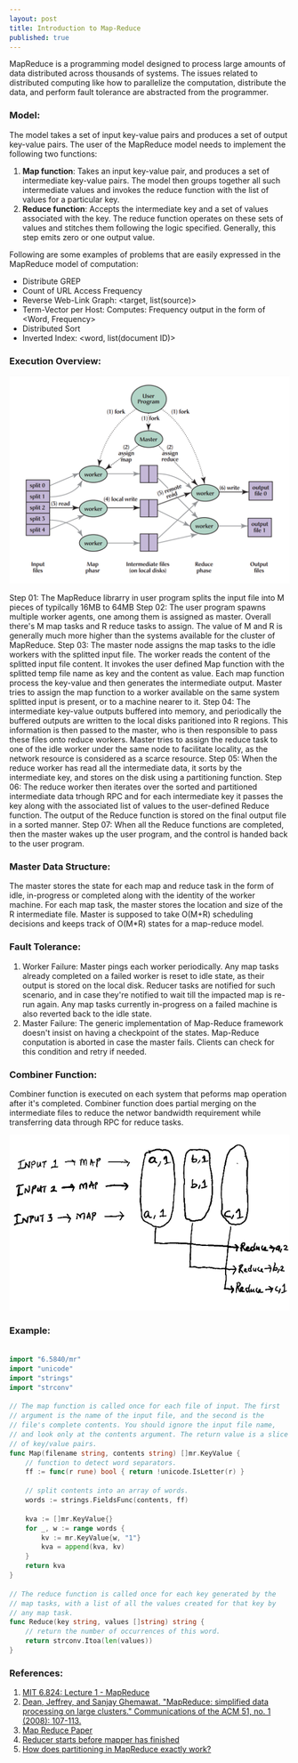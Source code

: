 ```yaml
---
layout: post
title: Introduction to Map-Reduce
published: true
---
```


MapReduce is a programming model designed to process large amounts of data distributed across thousands of systems. The issues related to distributed computing like how to parallelize the computation, distribute the data, and perform fault tolerance are abstracted from the programmer. 

### Model:
The model takes a set of input key-value pairs and produces a set of output key-value pairs. The user of the MapReduce model needs to implement the following two functions:
1. **Map function**: Takes an input key-value pair, and produces a set of intermediate key-value pairs. The model then groups together all such intermediate values and invokes the reduce function with the list of values for a particular key.
2. **Reduce function**: Accepts the intermediate key and a set of values associated with the key. The reduce function operates on these sets of values and stitches them following the logic specified. Generally, this step emits zero or one output value.

Following are some examples of problems that are easily expressed in the MapReduce model of computation:
- Distribute GREP
- Count of URL Access Frequency
- Reverse Web-Link Graph: <target, list(source)>
- Term-Vector per Host: Computes: Frequency output in the form of <Word, Frequency>
- Distributed Sort
- Inverted Index: <word, list(document ID)>

### Execution Overview:

![](../images/map-reduce/architecture.png)

Step 01: The MapReduce librarry in user program splits the input file into M pieces of typilcally 16MB to 64MB
Step 02: The user program spawns multiple worker agents, one among them is assigned as master. Overall there's M map tasks and R reduce tasks to assign. The value of M and R is generally much more higher than the systems available for the cluster of MapReduce.
Step 03: The master node assigns the map tasks to the idle workers with the splitted input file. The worker reads the content of the splitted input file content. It invokes the user defined Map function with the splitted temp file name as key and the content as value. Each map function process the key-value and then generates the intermediate output. Master tries to assign the map function to a worker available on the same system splitted input is present, or to a machine nearer to it.
Step 04: The intermediate key-value outputs buffered into memory, and periodically the buffered outputs are written to the local disks paritioned into R regions. This information is then passed to the master, who is then responsible to pass these files onto reduce workers. Master tries to assign the reduce task to one of the idle worker under the same node to facilitate locality, as the network resource is considered as a scarce resource.
Step 05: When the reduce worker has read all the intermediate data, it sorts by the intermediate key, and stores on the disk using a partitioning function.
Step 06: The reduce worker then iterates over the sorted and partitioned intermediate data trhough RPC and for each intermediate key it passes the key along with the associated list of values to the user-defined Reduce function. The output of the Reduce function is stored on the final output file in a sorted manner.
Step 07: When all the Reduce functions are completed, then the master wakes up the user program, and the control is handed back to the user program. 


### Master Data Structure:
The master stores the state for each map and reduce task in the form of idle, in-progress or completed along with the identity of the worker machine.
For each map task, the master stores the location and size of the R intermediate file.
Master is supposed to take O(M+R) scheduling decisions and keeps track of O(M*R) states for a map-reduce model.

### Fault Tolerance:
1. Worker Failure: Master pings each worker periodically. Any map tasks already completed on a failed worker is reset to idle state, as their output is stored on the local disk. Reducer tasks are notified for such scenario, and in case they're notified to wait till the impacted map is re-run again.
Any map tasks currently in-progress on a failed machine is also reverted back to the idle state.
2. Master Failure: The generic implementation of Map-Reduce framework doesn't insist on having a checkpoint of the states. Map-Reduce conputation is aborted in case the master fails. Clients can check for this condition and retry if needed.

### Combiner Function:
Combiner function is executed on each system that peforms map operation after it's completed. Combiner function does partial merging on the intermediate files to reduce the networ bandwidth requirement while transferring data through RPC for reduce tasks.

![](../images/map-reduce/mapreduce.png)

### Example:
```go

import "6.5840/mr"
import "unicode"
import "strings"
import "strconv"

// The map function is called once for each file of input. The first
// argument is the name of the input file, and the second is the
// file's complete contents. You should ignore the input file name,
// and look only at the contents argument. The return value is a slice
// of key/value pairs.
func Map(filename string, contents string) []mr.KeyValue {
	// function to detect word separators.
	ff := func(r rune) bool { return !unicode.IsLetter(r) }

	// split contents into an array of words.
	words := strings.FieldsFunc(contents, ff)

	kva := []mr.KeyValue{}
	for _, w := range words {
		kv := mr.KeyValue{w, "1"}
		kva = append(kva, kv)
	}
	return kva
}

// The reduce function is called once for each key generated by the
// map tasks, with a list of all the values created for that key by
// any map task.
func Reduce(key string, values []string) string {
	// return the number of occurrences of this word.
	return strconv.Itoa(len(values))
}

```

### References:
1. [MIT 6.824: Lecture 1 - MapReduce](https://timilearning.com/posts/mit-6.824/lecture-1-mapreduce/)
2. [Dean, Jeffrey, and Sanjay Ghemawat. "MapReduce: simplified data processing on large clusters." Communications of the ACM 51, no. 1 (2008): 107-113.](https://www.cs.amherst.edu/~ccmcgeoch/cs34/papers/p107-dean.pdf)
3. [Map Reduce Paper](https://pdos.csail.mit.edu/6.824/papers/mapreduce.pdf)
4. [Reducer starts before mapper has finished](https://stackoverflow.com/questions/30893970/reducer-starts-before-mapper-has-finished)
5. [How does partitioning in MapReduce exactly work?](https://stackoverflow.com/questions/17734468/how-does-partitioning-in-mapreduce-exactly-work)
